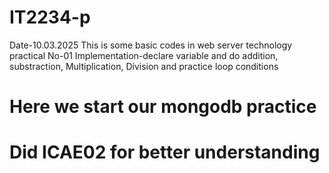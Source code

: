 # IT2234-p
Date-10.03.2025
This is some basic codes in web server technology
practical No-01
Implementation-declare variable and do addition, substraction, Multiplication, Division and practice loop conditions
# Here we start our mongodb practice

# Did ICAE02 for better understanding

